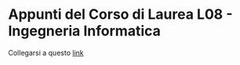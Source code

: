 # Appunti del Corso di Laurea L08 - Ingegneria Informatica

Collegarsi a questo [link](https://appunti.riccardosironi.it)

